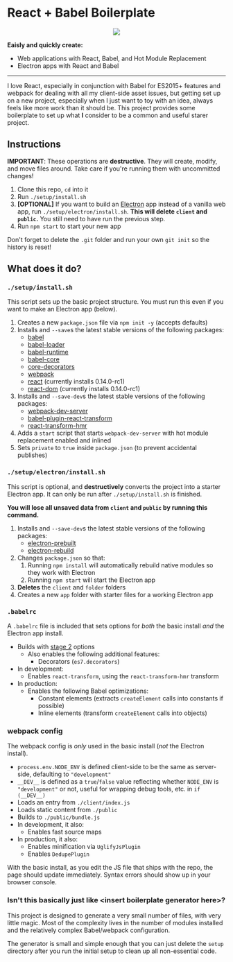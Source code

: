 React + Babel Boilerplate
=========================

<div align="center">
<img src="http://i.imgur.com/PGH5x3y.png">
</div>

**Eaisly and quickly create:**

 * Web applications with React, Babel, and Hot Module Replacement
 * Electron apps with React and Babel

---

I love React, especially in conjunction with Babel for ES2015+ features and webpack for dealing with all my client-side asset issues, but getting set up on a new project, especially when I just want to toy with an idea, always feels like more work than it should be. This project provides some boilerplate to set up what **I** consider to be a common and useful starer project.

Instructions
------------

**IMPORTANT**: These operations are **destructive**. They will create, modify, and move files around. Take care if you're running them with uncommitted changes!

 1. Clone this repo, `cd` into it
 2. Run `./setup/install.sh`
 3. **[OPTIONAL]** If you want to build an [Electron](http://electron.atom.io/) app instead of a vanilla web app, run `./setup/electron/install.sh`. **This will delete `client` and `public`.** You still need to have run the previous step.
 4. Run `npm start` to start your new app

Don't forget to delete the `.git` folder and run your own `git init` so the history is reset!

What does it do?
----------------

### `./setup/install.sh`

This script sets up the basic project structure. You must run this even if you want to make an Electron app (below).

 1. Creates a new `package.json` file via `npm init -y` (accepts defaults)
 2. Installs and `--save`s the latest stable versions of the following packages:
    * [babel](https://npmjs.com/package/babel)
    * [babel-loader](https://npmjs.com/package/babel-loader)
    * [babel-runtime](https://npmjs.com/package/babel-runtime)
    * [babel-core](https://npmjs.com/package/babel-core)
    * [core-decorators](https://npmjs.com/package/core-decorators)
    * [webpack](https://npmjs.com/package/webpack)
    * [react](https://npmjs.com/package/react) (currently installs 0.14.0-rc1)
    * [react-dom](https://npmjs.com/package/react-dom) (currently installs 0.14.0-rc1)
 3. Installs and `--save-dev`s the latest stable versions of the following packages:
    * [webpack-dev-server](https://npmjs.com/package/webpack-dev-server)
    * [babel-plugin-react-transform](https://npmjs.com/package/babel-plugin-react-transform)
    * [react-transform-hmr](https://npmjs.com/package/react-transform-hmr)
 4. Adds a `start` script that starts `webpack-dev-server` with hot module replacement enabled and inlined
 5. Sets `private` to `true` inside `package.json` (to prevent accidental publishes)

### `./setup/electron/install.sh`

This script is optional, and **destructively** converts the project into a starter Electron app. It can only be run after `./setup/install.sh` is finished.

**You will lose all unsaved data from `client` and `public` by running this command.**

 1. Installs and `--save-dev`s the latest stable versions of the following packages:
    * [electron-prebuilt](https://npmjs.com/package/electron-prebuilt)
    * [electron-rebuild](https://npmjs.com/package/electron-rebuild)
 2. Changes `package.json` so that:
    1. Running `npm install` will automatically rebuild native modules so they work with Electron
    2. Running `npm start` will start the Electron app
 3. **Deletes** the `client` and `folder` folders
 4. Creates a new `app` folder with starter files for a working Electron app

### `.babelrc`

A `.babelrc` file is included that sets options for *both* the basic install *and* the Electron app install.

* Builds with [stage 2](https://babeljs.io/docs/usage/experimental/) options
    * Also enables the following additional features:
        * Decorators (`es7.decorators`)
* In development:
    * Enables `react-transform`, using the `react-transform-hmr` transform
* In production:
    * Enables the following Babel optimizations:
        * Constant elements (extracts `createElement` calls into constants if possible)
        * Inline elements (transform `createElement` calls into objects)

### webpack config

The webpack config is *only* used in the basic install (*not* the Electron install).

* `process.env.NODE_ENV` is defined client-side to be the same as server-side, defaulting to `"development"`
* `__DEV__` is defined as a `true`/`false` value reflecting whether `NODE_ENV` is `"development"` or not, useful for wrapping debug tools, etc. in `if (__DEV__)`
* Loads an entry from `./client/index.js`
* Loads static content from `./public`
* Builds to `./public/bundle.js`
* In development, it also:
    * Enables fast source maps
* In production, it also:
    * Enables minification via `UglifyJsPlugin`
    * Enables `DedupePlugin`

With the basic install, as you edit the JS file that ships with the repo, the page should update immediately. Syntax errors should show up in your browser console.

### Isn't this basically just like \<insert boilerplate generator here\>?

This project is designed to generate a very small number of files, with very little magic. Most of the complexity lives in the number of modules installed and the relatively complex Babel/webpack configuration.

The generator is small and simple enough that you can just delete the `setup` directory after you run the initial setup to clean up all non-essential code.
